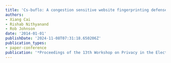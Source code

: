 ```yaml
---
title: 'Cs-buflo: A congestion sensitive website fingerprinting defense'
authors:
- Xiang Cai
- Rishab Nithyanand
- Rob Johnson
date: '2014-01-01'
publishDate: '2024-11-08T07:31:18.650206Z'
publication_types:
- paper-conference
publication: '*Proceedings of the 13th Workshop on Privacy in the Electronic Society*'
---
```

